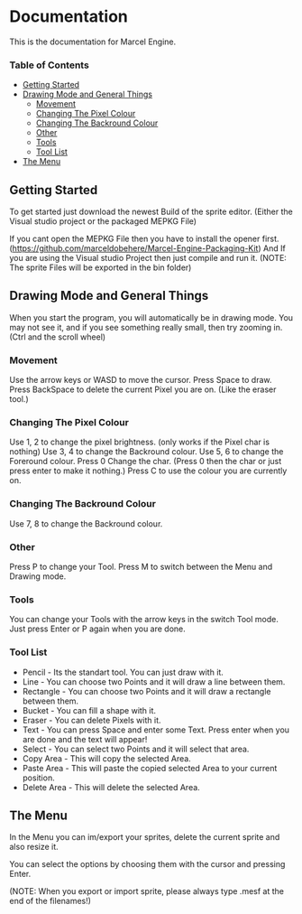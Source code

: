 # Documentation
This is the documentation for Marcel Engine.

### Table of Contents  
- [Getting Started](#getting-started)
- [Drawing Mode and General Things](#drawing-mode-and-general-things)
  * [Movement](#movement)
  * [Changing The Pixel Colour](#changing-the-pixel-colour)
  * [Changing The Backround Colour](#changing-the-backround-colour)
  * [Other](#other)
  * [Tools](#tools)
  * [Tool List](#tool-list)
- [The Menu](#the-menu)





## Getting Started
To get started just download the newest Build of the sprite editor. (Either the Visual studio project or the packaged MEPKG File)

If you cant open the MEPKG File then you have to install the opener first. (https://github.com/marceldobehere/Marcel-Engine-Packaging-Kit)
And If you are using the Visual studio Project then just compile and run it. (NOTE: The sprite Files will be exported in the bin folder)

## Drawing Mode and General Things
When you start the program, you will automatically be in drawing mode.
You may not see it, and if you see something really small, then try zooming in. (Ctrl and the scroll wheel)


### Movement

Use the arrow keys or WASD to move the cursor.
Press Space to draw.
Press BackSpace to delete the current Pixel you are on. (Like the eraser tool.)

### Changing The Pixel Colour

Use 1, 2 to change the pixel brightness. (only works if the Pixel char is nothing)
Use 3, 4 to change the Backround colour.
Use 5, 6 to change the Foreround colour.
Press 0 Change the char. (Press 0 then the char or just press enter to make it nothing.)
Press C to use the colour you are currently on.

### Changing The Backround Colour

Use 7, 8 to change the Backround colour.

### Other

Press P to change your Tool.
Press M to switch between the Menu and Drawing mode.

### Tools

You can change your Tools with the arrow keys in the switch Tool mode.
Just press Enter or P again when you are done.

### Tool List
* Pencil - Its the standart tool. You can just draw with it.
* Line - You can choose two Points and it will draw a line between them.
* Rectangle - You can choose two Points and it will draw a rectangle between them.
* Bucket - You can fill a shape with it.
* Eraser - You can delete Pixels with it.
* Text - You can press Space and enter some Text. Press enter when you are done and the text will appear!
* Select - You can select two Points and it will select that area.
* Copy Area - This will copy the selected Area.
* Paste Area - This will paste the copied selected Area to your current position.
* Delete Area - This will delete the selected Area.



## The Menu

In the Menu you can im/export your sprites, delete the current sprite and also resize it.

You can select the options by choosing them with the cursor and pressing Enter.

(NOTE: When you export or import sprite, please always type .mesf at the end of the filenames!)




